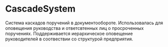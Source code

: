 # CascadeSystem
Система каскадов поручений в документообороте. Использовалась для оповещения руководства и ответсвтенных лиц о просроченных поручениях.
Поддерживается иерархическое оповещение руководителей в соотвествии со структурой предприятия.



